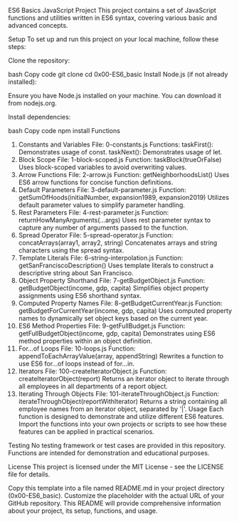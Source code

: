 ES6 Basics JavaScript Project
This project contains a set of JavaScript functions and utilities written in ES6 syntax, covering various basic and advanced concepts.

Setup
To set up and run this project on your local machine, follow these steps:

Clone the repository:

bash
Copy code
git clone <repository-url>
cd 0x00-ES6_basic
Install Node.js (if not already installed):

Ensure you have Node.js installed on your machine. You can download it from nodejs.org.

Install dependencies:

bash
Copy code
npm install
Functions
1. Constants and Variables
File: 0-constants.js
Functions:
taskFirst(): Demonstrates usage of const.
taskNext(): Demonstrates usage of let.
2. Block Scope
File: 1-block-scoped.js
Function: taskBlock(trueOrFalse)
Uses block-scoped variables to avoid overwriting values.
3. Arrow Functions
File: 2-arrow.js
Function: getNeighborhoodsList()
Uses ES6 arrow functions for concise function definitions.
4. Default Parameters
File: 3-default-parameter.js
Function: getSumOfHoods(initialNumber, expansion1989, expansion2019)
Utilizes default parameter values to simplify parameter handling.
5. Rest Parameters
File: 4-rest-parameter.js
Function: returnHowManyArguments(...args)
Uses rest parameter syntax to capture any number of arguments passed to the function.
6. Spread Operator
File: 5-spread-operator.js
Function: concatArrays(array1, array2, string)
Concatenates arrays and string characters using the spread syntax.
7. Template Literals
File: 6-string-interpolation.js
Function: getSanFranciscoDescription()
Uses template literals to construct a descriptive string about San Francisco.
8. Object Property Shorthand
File: 7-getBudgetObject.js
Function: getBudgetObject(income, gdp, capita)
Simplifies object property assignments using ES6 shorthand syntax.
9. Computed Property Names
File: 8-getBudgetCurrentYear.js
Function: getBudgetForCurrentYear(income, gdp, capita)
Uses computed property names to dynamically set object keys based on the current year.
10. ES6 Method Properties
File: 9-getFullBudget.js
Function: getFullBudgetObject(income, gdp, capita)
Demonstrates using ES6 method properties within an object definition.
11. For...of Loops
File: 10-loops.js
Function: appendToEachArrayValue(array, appendString)
Rewrites a function to use ES6 for...of loops instead of for...in.
12. Iterators
File: 100-createIteratorObject.js
Function: createIteratorObject(report)
Returns an iterator object to iterate through all employees in all departments of a report object.
13. Iterating Through Objects
File: 101-iterateThroughObject.js
Function: iterateThroughObject(reportWithIterator)
Returns a string containing all employee names from an iterator object, separated by '|'.
Usage
Each function is designed to demonstrate and utilize different ES6 features. Import the functions into your own projects or scripts to see how these features can be applied in practical scenarios.

Testing
No testing framework or test cases are provided in this repository. Functions are intended for demonstration and educational purposes.

License
This project is licensed under the MIT License - see the LICENSE file for details.

Copy this template into a file named README.md in your project directory (0x00-ES6_basic). Customize the <repository-url> placeholder with the actual URL of your GitHub repository. This README will provide comprehensive information about your project, its setup, functions, and usage.
